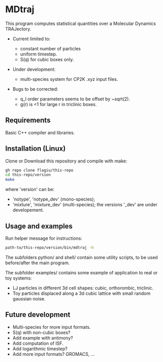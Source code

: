 # MDtraj

This program computes statistical quantities over a Molecular Dynamics TRAJectory.

- Current limited to:
	- constant number of particles
	- uniform timestep.
	- S(q) for cubic boxes only.

- Under development:
	- multi-species system for CP2K .xyz input files.

- Bugs to be corrected:
	- q_l order parameters seems to be offset by ~sqrt(2).
	- g(r) is <1 for large r in triclinic boxes.

## Requirements

Basic C++ compiler and libraries.

## Installation (Linux)

Clone or Download this repository and compile with make:
```bash
gh repo clone flagiu/this-repo
cd this-repo/version
make
```
where 'version' can be:
- 'notype', 'notype_dev' (mono-species);
- 'mixture', 'mixture_dev' (multi-species);
the versions '_dev' are under developement.

## Usage and examples

Run helper message for instructions:
```bash
path-to/this-repo/version/bin/mdtraj -h
```

The subfolders python/ and shell/ contain some utility scripts, to be used before/after the main program.

The subfolder examples/ contains some example of application to real or toy systems:
- LJ particles in different 3d cell shapes: cubic, orthorombic, triclinic.
- Toy particles displaced along a 3d cubic lattice with small random gaussian noise.

## Future development

- Multi-species for more input formats.
- S(q) with non-cubic boxes?
- Add example with antimony?
- Add computation of ISF.
- Add logarithmic timestep?
- Add more input formats? GROMACS, ...
